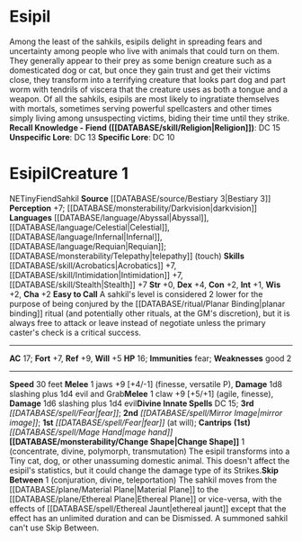 ﻿---
ac: '17'
alignment: NE
charisma: '+2'
constitution: '+2'
creature_ability:
- Change Shape
- Easy to Call
- Skip Between
creature_family: '[[DATABASE/monsterfamily/Sahkil|Sahkil]]'
dexterity: '+4'
fortitude: '+7'
hp: '16'
id: '1280'
immunity:
- '[[DATABASE/trait/Fear|fear]]'
intelligence: '+1'
land_speed: '30'
language:
- '[[DATABASE/language/Abyssal|Abyssal]]'
- '[[DATABASE/language/Celestial|Celestial]]'
- '[[DATABASE/language/Infernal|Infernal]]'
- '[[DATABASE/language/Requian|Requian]] ; [[DATABASE/monsterability/Telepathy|telepathy]]
  (touch)'
level: '1'
max_speed: '30'
name: Esipil
perception: '+7'
rarity: Common
reflex: '+9'
sense:
- '[[DATABASE/monsterability/Darkvision|darkvision]]'
size: Tiny
skill:
- '[[DATABASE/skill/Acrobatics|Acrobatics]] +7'
- '[[DATABASE/skill/Intimidation|Intimidation]] +7'
- '[[DATABASE/skill/Stealth|Stealth]] +7'
source: '[[DATABASE/source/Bestiary 3|Bestiary 3]]'
speed:
- 30 feet
spell:
- '[[DATABASE/spell/Fear|Fear]]'
- '[[DATABASE/spell/Mage Hand|MageHand]]'
- '[[DATABASE/spell/Mirror Image|Mirror Image]]'
strength: '+0'
strength_req: '0'
strongest_save:
- Reflex
trait:
- '[[DATABASE/trait/Fiend|Fiend]]'
- '[[DATABASE/trait/Sahkil|Sahkil]]'
type: Creature
vision: Darkvision
weakest_save:
- Will
weakness:
- good 2
will: '+5'
wisdom: '+2'

---
# Esipil

Among the least of the sahkils, esipils delight in spreading fears and uncertainty among people who live with animals that could turn on them. They generally appear to their prey as some benign creature such as a domesticated dog or cat, but once they gain trust and get their victims close, they transform into a terrifying creature that looks part dog and part worm with tendrils of viscera that the creature uses as both a tongue and a weapon.
 Of all the sahkils, esipils are most likely to ingratiate themselves with mortals, sometimes serving powerful spellcasters and other times simply living among unsuspecting victims, biding their time until they strike.
**Recall Knowledge - Fiend ([[DATABASE/skill/Religion|Religion]])**: DC 15
**Unspecific Lore**: DC 13
**Specific Lore**: DC 10

# Esipil<span class="item-type">Creature 1</span>

<span class="trait-alignment item-trait">NE</span><span class="trait-size item-trait">Tiny</span><span class="item-trait">Fiend</span><span class="item-trait">Sahkil</span>
**Source** [[DATABASE/source/Bestiary 3|Bestiary 3]]
**Perception** +7; [[DATABASE/monsterability/Darkvision|darkvision]]
**Languages** [[DATABASE/language/Abyssal|Abyssal]], [[DATABASE/language/Celestial|Celestial]], [[DATABASE/language/Infernal|Infernal]], [[DATABASE/language/Requian|Requian]]; [[DATABASE/monsterability/Telepathy|telepathy]] (touch)
**Skills** [[DATABASE/skill/Acrobatics|Acrobatics]] +7, [[DATABASE/skill/Intimidation|Intimidation]] +7, [[DATABASE/skill/Stealth|Stealth]] +7
**Str** +0, **Dex** +4, **Con** +2, **Int** +1, **Wis** +2, **Cha** +2
**Easy to Call** A sahkil's level is considered 2 lower for the purpose of being conjured by the [[DATABASE/ritual/Planar Binding|planar binding]] ritual (and potentially other rituals, at the GM's discretion), but it is always free to attack or leave instead of negotiate unless the primary caster's check is a critical success.

---
**AC** 17; **Fort** +7, **Ref** +9, **Will** +5
**HP** 16; **Immunities** fear; **Weaknesses** good 2

---
**Speed** 30 feet
<span class="in-box-ability">**Melee** <span class="action-icon">1</span> jaws +9 [+4/-1] (finesse, versatile P), **Damage** 1d8 slashing plus 1d4 evil and Grab</span><span class="in-box-ability">**Melee** <span class="action-icon">1</span> claw +9 [+5/+1] (agile, finesse), **Damage** 1d6 slashing plus 1d4 evil</span>**Divine Innate Spells** DC 15; **3rd** _[[DATABASE/spell/Fear|fear]]_; **2nd** _[[DATABASE/spell/Mirror Image|mirror image]]_; **1st** _[[DATABASE/spell/Fear|fear]]_ (at will); **Cantrips** **(1st)** _[[DATABASE/spell/Mage Hand|mage hand]]_
<span class="in-box-ability">**[[DATABASE/monsterability/Change Shape|Change Shape]]** <span class="action-icon">1</span> (concentrate, divine, polymorph, transmutation) The esipil transforms into a Tiny cat, dog, or other unassuming domestic animal. This doesn't affect the esipil's statistics, but it could change the damage type of its Strikes.</span><span class="in-box-ability">**Skip Between** <span class="action-icon">1</span> (conjuration, divine, teleportation) The sahkil moves from the [[DATABASE/plane/Material Plane|Material Plane]] to the [[DATABASE/plane/Ethereal Plane|Ethereal Plane]] or vice-versa, with the effects of [[DATABASE/spell/Ethereal Jaunt|ethereal jaunt]] except that the effect has an unlimited duration and can be Dismissed. A summoned sahkil can't use Skip Between.</span>